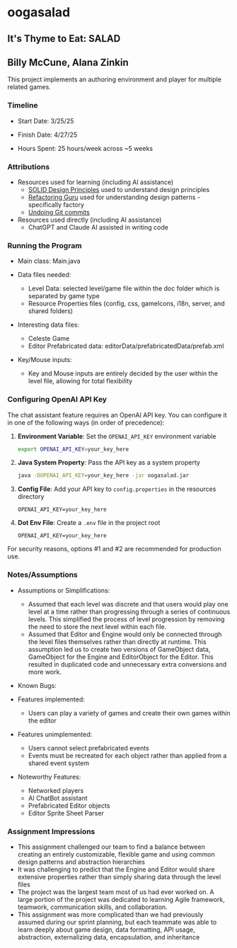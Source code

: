 # oogasalad

## It's Thyme to Eat: SALAD

## Billy McCune, Alana Zinkin

This project implements an authoring environment and player for multiple related games.

### Timeline

* Start Date: 3/25/25

* Finish Date: 4/27/25

* Hours Spent: 25 hours/week across ~5 weeks

### Attributions

* Resources used for learning (including AI assistance)
    * [SOLID Design Principles](https://www.digitalocean.com/community/conceptual-articles/s-o-l-i-d-the-first-five-principles-of-object-oriented-design#single-responsibility-principle)
      used to understand design principles
    * [Refactoring Guru](https://refactoring.guru/design-patterns/factory-method) used for
      understanding design patterns - specifically factory
    * [Undoing Git commits](https://stackoverflow.com/questions/22682870/how-can-i-undo-pushed-commits-using-git)
* Resources used directly (including AI assistance)
    * ChatGPT and Claude AI assisted in writing code

### Running the Program

* Main class: Main.java

* Data files needed:
    * Level Data: selected level/game file within the doc folder which is separated by game type
    * Resource Properties files (config, css, gameIcons, i18n, server, and shared folders)

* Interesting data files:
   * Celeste Game
   * Editor Prefabricated data: editorData/prefabricatedData/prefab.xml

* Key/Mouse inputs:
    * Key and Mouse inputs are entirely decided by the user within the level file, allowing for
      total flexibility

### Configuring OpenAI API Key

The chat assistant feature requires an OpenAI API key. You can configure it in one of the following
ways (in order of precedence):

1. **Environment Variable**: Set the `OPENAI_API_KEY` environment variable
   ```bash
   export OPENAI_API_KEY=your_key_here
   ```

2. **Java System Property**: Pass the API key as a system property
   ```bash
   java -DOPENAI_API_KEY=your_key_here -jar oogasalad.jar
   ```

3. **Config File**: Add your API key to `config.properties` in the resources directory
   ```properties
   OPENAI_API_KEY=your_key_here
   ```

4. **Dot Env File**: Create a `.env` file in the project root
   ```
   OPENAI_API_KEY=your_key_here
   ```

For security reasons, options #1 and #2 are recommended for production use.

### Notes/Assumptions

* Assumptions or Simplifications:
    * Assumed that each level was discrete and that users would play one level at a time rather than
      progressing through a series of continuous levels. This simplified the process of level
      progression by removing the need to store the next level within each file.
   * Assumed that Editor and Engine would only be connected through the level files themselves rather
     than directly at runtime. This assumption led us to create two versions of GameObject data,
     GameObject for the Engine and EditorObject for the Editor. This resulted in
     duplicated code and unnecessary extra conversions and more work.

* Known Bugs:

* Features implemented:
   * Users can play a variety of games and create their own games within the editor

* Features unimplemented:
   * Users cannot select prefabricated events
   * Events must be recreated for each object rather than applied from a shared event system

* Noteworthy Features:
   * Networked players
   * AI ChatBot assistant
   * Prefabricated Editor objects
   * Editor Sprite Sheet Parser

### Assignment Impressions

* This assignment challenged our team to find a balance between creating an entirely customizable,
  flexible game and using common design patterns and abstraction hierarchies
* It was challenging to predict that the Engine and Editor would share extensive properties rather
  than simply sharing data through the level files
* The project was the largest team most of us had ever worked on. A large portion of the
  project was dedicated to learning Agile framework, teamwork, communication skills, and
  collaboration.
* This assignment was more complicated than we had previously assumed during our sprint planning,
  but each teammate was able to learn deeply about game design, data formatting, API usage,
  abstraction, externalizing data, encapsulation, and inheritance



